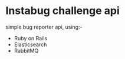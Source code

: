 # Instabug challenge api
simple bug reporter api, using:- 
  - Ruby on Rails
  - Elasticsearch
  - RabbitMQ

